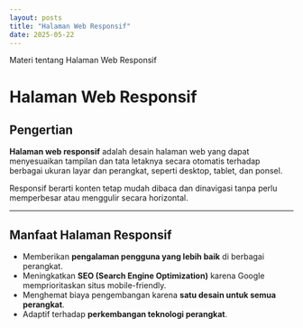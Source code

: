 ```yaml
---
layout: posts
title: "Halaman Web Responsif"
date: 2025-05-22
---
```

Materi tentang Halaman Web Responsif

# Halaman Web Responsif

## Pengertian

**Halaman web responsif** adalah desain halaman web yang dapat menyesuaikan tampilan dan tata letaknya secara otomatis terhadap berbagai ukuran layar dan perangkat, seperti desktop, tablet, dan ponsel.

Responsif berarti konten tetap mudah dibaca dan dinavigasi tanpa perlu memperbesar atau menggulir secara horizontal.

---

## Manfaat Halaman Responsif

- Memberikan **pengalaman pengguna yang lebih baik** di berbagai perangkat.
- Meningkatkan **SEO (Search Engine Optimization)** karena Google memprioritaskan situs mobile-friendly.
- Menghemat biaya pengembangan karena **satu desain untuk semua perangkat**.
- Adaptif terhadap **perkembangan teknologi perangkat**.

<meta name="viewport" content="width=device-width, initial-scale=1.0">
